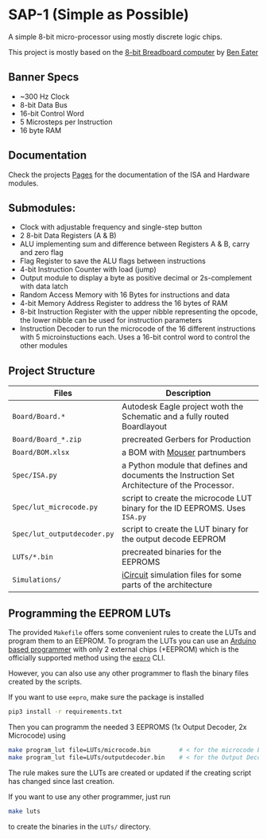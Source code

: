 # SAP-1 (Simple as Possible)

A simple 8-bit micro-processor using mostly discrete logic chips.

This project is mostly based on the [8-bit Breadboard computer](https://eater.net/8bit) by [Ben Eater](https://eater.net)

## Banner Specs

- ~300 Hz Clock
- 8-bit Data Bus
- 16-bit Control Word
- 5 Microsteps per Instruction
- 16 byte RAM

## Documentation

Check the projects [Pages](https://dangrie158.github.io/SAP-1/) for the documentation of the ISA and Hardware modules.

## Submodules:

- Clock with adjustable frequency and single-step button
- 2 8-bit Data Registers (A & B)
- ALU implementing sum and difference between Registers A & B, carry and zero flag
- Flag Register to save the ALU flags between instructions
- 4-bit Instruction Counter with load (jump)
- Output module to display a byte as positive decimal or 2s-complement with data latch
- Random Access Memory with 16 Bytes for instructions and data
- 4-bit Memory Address Register to address the 16 bytes of RAM
- 8-bit Instruction Register with the upper nibble representing the opcode, the lower nibble can be used for instruction parameters
- Instruction Decoder to run the microcode of the 16 different instructions with 5 microinstuctions each. Uses a 16-bit control word to control the other modules

## Project Structure

| Files                           | Description                                                                                   |
|---------------------------------|-----------------------------------------------------------------------------------------------|
| ```Board/Board.*```             | Autodesk Eagle project woth the Schematic and a fully routed Boardlayout                      |
| ```Board/Board_*.zip```         | precreated Gerbers for Production                                                             |
| ```Board/BOM.xlsx```            | a BOM with [Mouser](https://www.mouser.com) partnumbers                                       |
| ```Spec/ISA.py```               | a Python module that defines and documents the Instruction Set Architecture of the Processor. |
| ```Spec/lut_microcode.py```     | script to create the microcode LUT binary for the ID EEPROMS. Uses ```ISA.py```               |
| ```Spec/lut_outputdecoder.py``` | script to create the LUT binary for the output decode EEPROM                                  |
| ```LUTs/*.bin```                | precreated binaries for the EEPROMS                                                           |
| ```Simulations/```              | [iCircuit](http://icircuitapp.com) simulation files for some parts of the architecture        |

## Programming the EEPROM LUTs

The provided ```Makefile``` offers some convenient rules to create the LUTs and program them to an EEPROM.
To program the LUTs you can use an [Arduino based programmer](https://github.com/dangrie158/EEPROgraMmer)
with only 2 external chips (+EEPROM) which is the officially supported method using the 
[```eepro```](https://pypi.org/project/eepro/) CLI. 

However, you can also use any other programmer to flash the binary files created by the scripts.

If you want to use ```eepro```, make sure the package is installed

```bash
pip3 install -r requirements.txt
```

Then you can programm the needed 3 EEPROMS (1x Output Decoder, 2x Microcode) using 

```bash
make program_lut file=LUTs/microcode.bin        # < for the microcode EEPROMS
make program_lut file=LUTs/outputdecoder.bin    # < for the Output Decoder EEPROM
```

The rule makes sure the LUTs are created or updated if the creating script has changed since last creation.


If you want to use any other programmer, just run 

```bash
make luts
```

to create the binaries in the ```LUTs/``` directory.